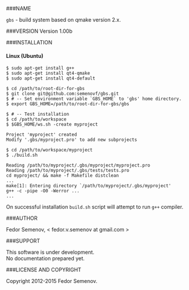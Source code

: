 ###NAME

`gbs` - build system based on qmake version 2.x.

###VERSION
Version 1.00b

###INSTALLATION
#### Linux (Ubuntu)

    $ sudo apt-get install g++  
    $ sudo apt-get install qt4-qmake  
    $ sudo apt-get install qt4-default  

    $ cd /path/to/root-dir-for-gbs
    $ git clone git@github.com:semenovf/gbs.git
    $ # -- Set environment variable `GBS_HOME` to 'gbs' home directory.  
    $ export GBS_HOME=/path/to/root-dir-for-gbs/gbs

    $ # -- Test installation
    $ cd /path/to/workspace
    $ $GBS_HOME/ws.sh -create myproject  

    Project 'myproject' created  
    Modify '.gbs/myproject.pro' to add new subprojects  

    $ cd /path/to/workspace/myproject
    $ ./build.sh

    Reading /path/to/myproject/.gbs/myproject/myproject.pro  
    Reading /path/to/myproject/.gbs/tests/tests.pro  
    cd myproject/ && make -f Makefile distclean  
    ...
    make[1]: Entering directory `/path/to/myproject/.gbs/myproject'  
    g++ -c -pipe -O0 -Werror ...  
    ...

On successful installation `build.sh` script will attempt to run `g++` compiler.


###AUTHOR

Fedor Semenov, < fedor.v.semenov at gmail.com >

###SUPPORT

This software is under development.  
No documentation prepared yet.  

###LICENSE AND COPYRIGHT

Copyright 2012-2015 Fedor Semenov.
